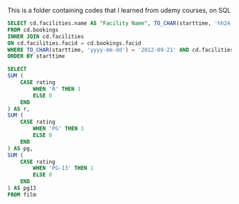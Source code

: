 This is a folder containing codes that I learned from udemy courses, on SQL

```SQL
SELECT cd.facilities.name AS "Facility Name", TO_CHAR(starttime, 'hh24:mm:ss') AS "Start Time"
FROM cd.bookings
INNER JOIN cd.facilities
ON cd.facilities.facid = cd.bookings.facid
WHERE TO_CHAR(starttime, 'yyyy-mm-dd') = '2012-09-21' AND cd.facilities.name LIKE 'Tennis Court%'
ORDER BY starttime
```

```SQL
SELECT 
SUM (
	CASE rating
		WHEN 'R' THEN 1
		ELSE 0
	END
) AS r,
SUM (
	CASE rating
		WHEN 'PG' THEN 1
		ELSE 0
	END
) AS pg,
SUM (
	CASE rating
		WHEN 'PG-13' THEN 1
		ELSE 0
	END
) AS pg13
FROM film
```

